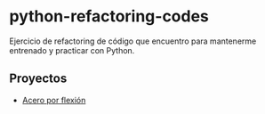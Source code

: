 # python-refactoring-codes
Ejercicio de refactoring de código que encuentro para mantenerme entrenado y practicar con Python.

## Proyectos

* [Acero por flexión](acero_a_flexion/README.txt)
